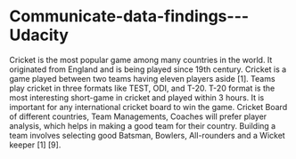 # Communicate-data-findings---Udacity
Cricket is the most popular game among many countries in the world. It originated from England and is being played since 19th century. Cricket is a game played between two teams having eleven players aside [1]. Teams play cricket in three formats like TEST, ODI, and T-20. T-20 format is the most interesting short-game in cricket and played within 3 hours. It is important for any international cricket board to win the game. Cricket Board of different countries, Team Managements, Coaches will prefer player analysis, which helps in making a good team for their country. Building a team involves selecting good Batsman, Bowlers, All-rounders and a Wicket keeper [1] [9].
